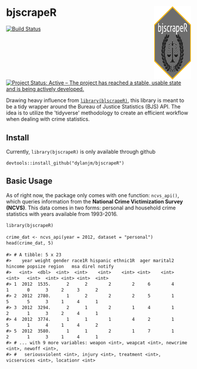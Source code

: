bjscrapeR <img src="man/figures/bjscrapeR_hex.png" align="right" height="200" width="100"/>
===================================================================

[![Build Status](https://travis-ci.com/dylanjm/bjscrapeR.svg?branch=master)](https://travis-ci.com/dylanjm/bjscrapeR)
[![Project Status: Active – The project has reached a stable, usable state and is being actively developed.](http://www.repostatus.org/badges/latest/active.svg)](http://www.repostatus.org/#active)

Drawing heavy influence from [`library(blscrapeR)`](https://github.com/keberwein/blscrapeR), this library is meant to be a tidy wrapper around the Bureau of Justice Statistics (BJS) API. The idea is to utilize the 'tidyverse' methodology to create an efficient workflow when dealing with crime statistics. 

## Install

Currently, `library(bjscrapeR)` is only available through github

```
devtools::install_github("dylanjm/bjscrapeR")
```

## Basic Usage

As of right now, the package only comes with one function: `ncvs_api()`, which queries information from the __National Crime Victimization Survey (NCVS)__. This data comes in two forms: personal and household crime statistics with years available from 1993-2016.

```
library(bjscrapeR)

crime_dat <- ncvs_api(year = 2012, dataset = "personal")
head(crime_dat, 5)

#> # A tibble: 5 x 23
#>    year weight gender race1R hispanic ethnic1R  ager marital2 hincome popsize region   msa direl notify
#>   <int>  <dbl>  <int>  <int>    <int>    <int> <int>    <int>   <int>   <int>  <int> <int> <int>  <int>
#> 1  2012  1535.      2      2        2        2     6        4       1       0      3     2     3      2
#> 2  2012  2780.      1      2        2        2     5        1       5       5      3     1     4      1
#> 3  2012  3294.      2      1        2        1     4        1       2       1      3     2     4      1
#> 4  2012  3774.      1      1        1        4     2        1       5       1      4     1     4      2
#> 5  2012  3580.      1      1        2        1     7        1       2       1      3     1     4      1
#> # ... with 9 more variables: weapon <int>, weapcat <int>, newcrime <int>, newoff <int>,
#> #   seriousviolent <int>, injury <int>, treatment <int>, vicservices <int>, locationr <int>
```
